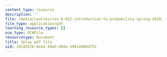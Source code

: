 ```yaml
---
content_type: resource
description: ''
file: /media/courses/res-6-012-introduction-to-probability-spring-2018/1014552b6e4a44add0da59814400d753_BjjkSM1Dasg.pdf
file_type: application/pdf
learning_resource_types: []
ocw_type: OCWFile
resourcetype: Document
title: 3play pdf file
uid: 1014552b-6e4a-44ad-d0da-59814400d753
---
```


